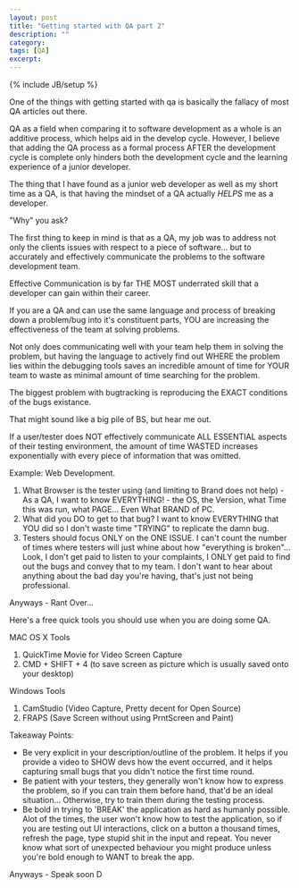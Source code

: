 ```yaml
---
layout: post
title: "Getting started with QA part 2"
description: ""
category: 
tags: [QA]
excerpt: 
---
```

{% include JB/setup %}

One of the things with getting started with qa is basically the fallacy of most QA articles out there.

QA as a field when comparing it to software development as a whole is an additive process, which helps aid in the develop cycle. However, I believe that adding the QA process as a formal process AFTER the development cycle is complete only hinders both the development cycle and the learning experience of a junior developer.

The thing that I have found as a junior web developer as well as my short time as a QA, is that having the mindset of a QA actually _HELPS_ me as a developer.

"Why" you ask?

The first thing to keep in mind is that as a QA, my job was to address not only the clients issues with respect to a piece of software... but to accurately and effectively communicate the problems to the software development team.

Effective Communication is by far THE MOST underrated skill that a developer can gain within their career. 

If you are a QA and can use the same language and process of breaking down a problem/bug into it's constituent parts, YOU are increasing the effectiveness of the team at solving problems.

Not only does communicating well with your team help them in solving the problem, but having the language to actively find out WHERE the problem lies within the debugging tools saves an incredible amount of time for YOUR team to waste as minimal amount of time searching for the problem.

The biggest problem with bugtracking is reproducing the EXACT conditions of the bugs existance. 

That might sound like a big pile of BS, but hear me out.

If a user/tester does NOT effectively communicate ALL ESSENTIAL aspects of their testing environment, the amount of time WASTED increases exponentially with every piece of information that was omitted.

Example: Web Development.

1. What Browser is the tester using (and limiting to Brand does not help) - 
  As a QA, I want to know EVERYTHING! - the OS, the Version, what Time this was run, what PAGE... Even What BRAND of PC.
2. What did you DO to get to that bug? 
  I want to know EVERYTHING that YOU did so I don't waste time "TRYING" to replicate the damn bug.
3. Testers should focus ONLY on the ONE ISSUE.
  I can't count the number of times where testers will just whine about how "everything is broken"... 
  Look, I don't get paid to listen to your complaints, I ONLY get paid to find out the bugs and convey that to my team. I don't want to hear about anything about the bad day you're having, that's just not being professional.

Anyways - Rant Over...

Here's a free quick tools you should use when you are doing some QA.

MAC OS X Tools
1. QuickTime Movie for Video Screen Capture 
2. CMD + SHIFT + 4 (to save screen as picture which is usually saved onto your desktop)

Windows Tools
1. CamStudio (Video Capture, Pretty decent for Open Source)
2. FRAPS (Save Screen without using PrntScreen and Paint)

Takeaway Points:
* Be very explicit in your description/outline of the problem. It helps if you provide a video to SHOW devs how the event occurred, and it helps capturing small bugs that you didn't notice the first time round.
* Be patient with your testers, they generally won't know how to express the problem, so if you can train them before hand, that'd be an ideal situation...
Otherwise, try to train them during the testing process.
* Be bold in trying to 'BREAK' the application as hard as humanly possible. 
  Alot of the times, the user won't know how to test the application, so if you are testing out UI interactions, click on a button a thousand times, refresh the page, type stupid shit in the input and repeat. You never know what sort of unexpected behaviour you might produce unless you're bold enough to WANT to break the app.

Anyways - Speak soon
D